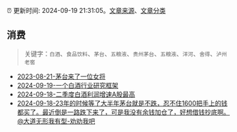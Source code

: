 :alarm_clock: 更新时间: 2024-09-19 21:31:05。[文章来源](/README.md)、[文章分类](/TAGS.md)

## 消费


> 关键字：`白酒`、`食品饮料`、`茅台`、`五粮液`、`贵州茅台`、`五粮液`、`洋河`、`舍得`、`泸州老窖`



- [2023-08-21-茅台来了一位女将](https://www.aicaijing.com.cn/article/18587) 
- [2024-09-19-一个白酒行业研究框架](https://xueqiu.com/1447889323/305040100) 
- [2024-09-18-二季度白酒利润增速A股最高](https://xueqiu.com/5514535679/304826987) 
- [2024-09-18-23年的时候等了大半年茅台就是不跌，忍不住1600把手上的钱都买了。最近倒是一路跌下来了，可是我没有余钱加仓了，好想借钱抄底啊。@大道无形我有型-劝劝我吧](https://xueqiu.com/1566996805/304857618) 
